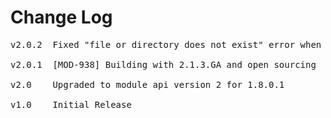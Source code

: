 # Change Log
<pre>
v2.0.2	Fixed "file or directory does not exist" error when unzipping many files at once.

v2.0.1  [MOD-938] Building with 2.1.3.GA and open sourcing
	
v2.0	Upgraded to module api version 2 for 1.8.0.1

v1.0	Initial Release
